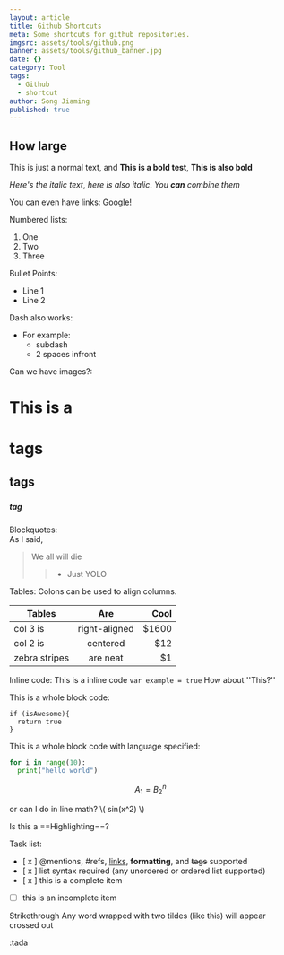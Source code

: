 ```yaml
---
layout: article
title: Github Shortcuts
meta: Some shortcuts for github repositories.
imgsrc: assets/tools/github.png
banner: assets/tools/github_banner.jpg
date: {}
category: Tool
tags:
  - Github
  - shortcut
author: Song Jiaming
published: true
---
```


## How large ##

This is just a normal text, and **This is a bold test**, __This is also bold__ 

*Here's the italic text*, _here is also italic_. _You **can** combine them_

You can even have links: [Google!](http://www.google.com)

Numbered lists:
1. One
2. Two
3. Three

Bullet Points:
* Line 1
* Line 2

Dash also works:
- For example:
  - subdash
  - 2 spaces infront

Can we have images?:




# This is a <h1> tags
## <h2> tags
##### <h5> tag

Blockquotes:<br>
As I said,
> We all will die
>> - Just YOLO


Tables:
Colons can be used to align columns.

| Tables        | Are           | Cool  |
| ------------- |:-------------:| -----:|
| col 3 is      | right-aligned | $1600 |
| col 2 is      | centered      |   $12 |
| zebra stripes | are neat      |    $1 |


Inline code:
This is a inline code `var example = true`
How about ''This?''

This is a whole block code:
```
if (isAwesome){
  return true
}
```

This is a whole block code with language specified:

```python
for i in range(10):
  print("hello world")
```

$$ A_{1} = B_{2}^{n} $$

or can I do in line math? \\( sin(x^2) \\)

Is this a ==Highlighting==? 

Task list:

- [ x ] @mentions, #refs, [links](), **formatting**, and <del>tags</del> supported
- [ x ] list syntax required (any unordered or ordered list supported)
- [ x ] this is a complete item
- [  ] this is an incomplete item


Strikethrough
Any word wrapped with two tildes (like ~~this~~) will appear crossed out

:tada
